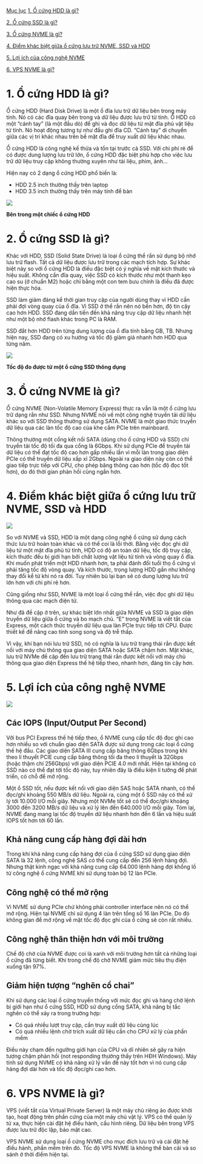 <a name = "mucluc"></a>
[Mục lục](#mucluc)
[1. Ổ cứng HDD là gì?](#1)

[2. Ổ cứng SSD là gì?](#2)

[3. Ổ cứng NVME là gì?](#3)

[4. Điểm khác biệt giữa ổ cứng lưu trữ NVME, SSD và HDD](#4)

[5. Lợi ích của công nghệ NVME](#5)

[6. VPS NVME là gì?](#6)

<a name = "1"><a/>
# 1. Ổ cứng HDD là gì?

Ổ cứng HDD (Hard Disk Drive) là một ổ đĩa lưu trữ dữ liệu bên trong máy tính. Nó có các đĩa quay bên trong và dữ liệu được lưu trữ từ tính. Ổ HDD có một “cánh tay” (là một đầu dò) để ghi và đọc dữ liệu từ mặt đĩa phủ vật liệu từ tính. Nó hoạt động tương tự như đầu ghi đĩa CD. “Cánh tay” di chuyển giữa các vị trí khác nhau trên bề mặt đĩa để truy xuất dữ liệu khác nhau.

Ổ cứng HDD là công nghệ kế thừa và tồn tại trước cả SSD. Với chi phí rẻ để có được dung lượng lưu trữ lớn, ổ cứng HDD đặc biệt phù hợp cho việc lưu trữ dữ liệu truy cập không thường xuyên như tài liệu, phim, ảnh…

Hiện nay có 2 dạng ổ cứng HDD phổ biến là: 
- HDD 2.5 inch thường thấy trên laptop
- HDD 3.5 inch thường thấy trên máy tính để bàn

![](https://img001.prntscr.com/file/img001/VGM7LivbRNibZMlir7m0Lw.png)

**Bên trong một chiếc ổ cứng HDD**
<a name = "2"><a/>
# 2. Ổ cứng SSD là gì?

Khác với HDD, SSD (Solid State Drive) là loại ổ cứng thể rắn sử dụng bộ nhớ lưu trữ flash. Tất cả dữ liệu được lưu trữ trong các mạch tích hợp. Sự khác biệt này so với ổ cứng HDD là điều đặc biệt có ý nghĩa về mặt kích thước và hiệu suất. Không cần đĩa quay, việc SSD có kích thước như một thanh kẹo cao su (ở chuẩn M2) hoặc chỉ bằng một con tem bưu chính là điều đã được hiện thực hóa.

SSD làm giảm đáng kể thời gian truy cập của người dùng thay vì HDD cần phải đợi vòng quay của ổ đĩa. Vì SSD ở thể rắn nên nó bền hơn, độ tin cậy cao hơn HDD. SSD đang dần tiến đến khả năng truy cập dữ liệu nhanh hệt như một bộ nhớ flash khác trong PC là RAM.

SSD đắt hơn HDD trên từng dung lượng của ổ đĩa tính bằng GB, TB. Nhưng hiện nay, SSD đang có xu hướng và tốc độ giảm giá nhanh hơn HDD qua từng năm.

![](https://img001.prntscr.com/file/img001/zV0Hm_WeTdy0FrCBa3UIyg.png)

**Tốc độ đo được từ một ổ cứng SSD thông dụng**

<a name = "3"><a/>
# 3. Ổ cứng NVME là gì?

Ổ cứng NVME (Non-Volatile Memory Express) thực ra vẫn là một ổ cứng lưu trữ dạng rắn như SSD. Nhưng NVME nói về một công nghệ truyền tải dữ liệu khác so với SSD thông thường sử dụng SATA. NVME là một giao thức truyền dữ liệu qua các làn tốc độ cao của khe cắm PCIe trên mainboard.

Thông thường một cổng kết nối SATA (dùng cho ổ cứng HDD và SSD) chỉ truyền tải tốc độ tối đa qua cổng là 6Gbps. Khi sử dụng PCIe để truyền tải dữ liệu có thể đạt tốc độ cao hơn gấp nhiều lần vì mỗi làn trong giao diện PCIe có thể truyền dữ liệu xấp xỉ 2Gbps. Ngoài ra giao diện này còn có thể giao tiếp trực tiếp với CPU, cho phép băng thông cao hơn (tốc độ đọc tốt hơn), do đó thời gian phản hồi cũng ngắn hơn.
<a name = "4"><a/>
# 4. Điểm khác biệt giữa ổ cứng lưu trữ NVME, SSD và HDD

![](https://img001.prntscr.com/file/img001/nunkZLcoQGy9_QBdEKgzlA.png)

So với NVME và SSD, HDD là một dạng công nghệ ổ cứng sử dụng cách thức lưu trữ hoàn toàn khác và có thể coi là lỗi thời. Bằng việc đọc ghi dữ liệu từ một mặt đĩa phủ từ tính, HDD có độ an toàn dữ liệu, tốc độ truy cập, kích thước đều bị giới hạn bởi chất lượng vật liệu từ tính và vòng quay ổ đĩa. Khi muốn phát triển một HDD nhanh hơn, ta phải đánh đổi tuổi thọ ổ cứng vì phải tăng tốc độ vòng quay. Và kích thước, trọng lượng HDD gần như không thay đổi kể từ khi nó ra đời. Tuy nhiên bù lại bạn sẽ có dung lượng lưu trữ lớn hơn với chi phí rẻ hơn.

Cũng giống như SSD, NVME là một loại ổ cứng thể rắn, việc đọc ghi dữ liệu thông qua các mạch điện tử.

Như đã đề cập ở trên, sự khác biệt lớn nhất giữa NVME và SSD là giao diện truyền dữ liệu giữa ổ cứng và bo mạch chủ. “E” trong NVME là viết tắt của Express, một cách thức truyền dữ liệu qua làn PCIe trực tiếp tới CPU. Được thiết kế để nâng cao tính song song và độ trễ thấp.

Vì vậy, khi bạn nói lưu trữ SSD, nó có nghĩa là lưu trữ trạng thái rắn được kết nối với máy chủ thông qua giao diện SATA hoặc SATA chậm hơn. Mặt khác, lưu trữ NVMe đề cập đến lưu trữ trạng thái rắn được kết nối với máy chủ thông qua giao diện Express thế hệ tiếp theo, nhanh hơn, đáng tin cậy hơn.

<a name = "5"><a/>
# 5. Lợi ích của công nghệ NVME

![](https://img001.prntscr.com/file/img001/1cKKOqNGREqMzq-2YTTEAg.png)

## Các IOPS (Input/Output Per Second)

Với bus PCI Express thế hệ tiếp theo, ổ NVME cung cấp tốc độ đọc ghi cao hơn nhiều so với chuẩn giao diện SATA được sử dụng trong các loại ổ cứng thế hệ đầu. Các giao diện SATA III cung cấp băng thông 6Gbps trong khi theo lí thuyết PCIE cung cấp băng thông tối đa theo lí thuyết là 32Gbps (hoặc thậm chí 256Gbps) với giao diện PCIE 4.0 mới nhất. Hiện tại không có SSD nào có thể đạt tới tốc độ này, tuy nhiên đây là điều kiện lí tưởng để phát triển, có chỗ để mở rộng.

Một ổ SSD tốt, nếu được kết nối với giao diện SAS hoặc SATA nhanh, có thể đọc/ghi khoảng 550 MB/s dữ liệu. Ngoài ra, cùng một ổ SSD này có thể xử lý tới 10.000 I/O mỗi giây. Nhưng một NVMe tốt sẽ có thể đọc/ghi khoảng 3000 đến 3200 MB/s dữ liệu và xử lý lên đến 640.000 I/O mỗi giây. Tóm lại, NVME đang mang lại tốc độ truyền dữ liệu nhanh hơn đến 6 lần và hiệu suất IOPS tốt hơn tới 60 lần.

## Khả năng cung cấp hàng đợi dài hơn

Trong khi khả năng cung cấp hàng đợi của ổ cứng SSD sử dụng giao diện SATA là 32 lệnh, công nghệ SAS có thể cung cấp đến 256 lệnh hàng đợi. Nhưng thật kinh ngạc với khả năng cung cấp 64.000 lệnh hàng đợi khổng lồ từ công nghệ ổ cứng NVME khi sử dụng toàn bộ 12 làn PCIe.

## Công nghệ có thể mở rộng

Vì NVME sử dụng PCIe chứ không phải controller interface nên nó có thể mở rộng. Hiện tại NVME chỉ sử dụng 4 làn trên tổng số 16 làn PCIe. Do đó không gian để mở rộng về mặt tốc độ đọc ghi của ổ cứng sẽ còn rất nhiều.

## Công nghệ thân thiện hơn với môi trường

Chế độ chờ của NVME được coi là xanh với môi trường hơn tất cả những loại ổ cứng đã từng biết. Khi trong chế độ chờ NVME giảm mức tiêu thụ điện xuống tận 97%.

## Giảm hiện tượng “nghẽn cổ chai”

Khi sử dụng các loại ổ cứng truyền thống với mức đọc ghi và hàng chờ lệnh bị giới hạn như ổ cứng SSD, HDD sử dụng cổng SATA, khả năng bị tắc nghẽn có thể xảy ra trong trường hợp:
- Có quá nhiều lượt truy cập, cần truy xuất dữ liệu cùng lúc
- Có quá nhiều lệnh chờ trích xuất dữ liệu cần cho CPU xử lý của phần mềm

Điều này chạm đến ngưỡng giới hạn của CPU và dĩ nhiên sẽ gây ra hiện tượng chậm phản hồi (not responding thường thấy trên HĐH Windows). Máy tính sử dụng NVME có khả năng xử lý vấn đề này tốt hơn vì nó cung cấp hàng đợi dài hơn và tốc độ đọc/ghi cao hơn.
<a name = "6"><a/>
# 6. VPS NVME là gì?

VPS (viết tắt của Virtual Private Server) là một máy chủ riêng ảo được khởi tạo, hoạt động trên phần cứng của một máy chủ vật lý. VPS có thể quản lý từ xa, thực hiện cài đặt hệ điều hành, cấu hình riêng. Dữ liệu bên trong VPS được lưu trữ độc lập, bảo mật cao.

VPS NVME sử dụng loại ổ cứng NVME cho mục đích lưu trữ và cài đặt hệ điều hành, phần mềm trên đó. Tốc độ VPS NVME là không thể bàn cãi và so sánh ở thời điểm hiện tại.
